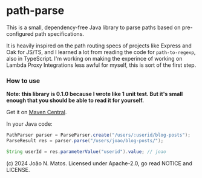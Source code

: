 # path-parse

This is a small, dependency-free Java library to parse paths based on pre-configured path specifications.

It is heavily inspired on the path routing specs of projects like Express and Oak for JS/TS, and I learned
a lot from reading the code for `path-to-regexp`, also in TypeScript. I'm working on making the experince
of working on Lambda Proxy Integrations less awful for myself, this is sort of the first step.

### How to use

**Note: this library is 0.1.0 because I wrote like 1 unit test. But it's small enough that you should be
able to read it for yourself.**

Get it on [Maven Central](https://central.sonatype.com/artifact/com.joaonmatos/path-parse).

In your Java code:

```java
PathParser parser = ParseParser.create("/users/:userid/blog-posts");
ParseResult res = parser.parse("/users/joao/blog-posts/");

String userId = res.parameterValue("userid").value; // joao
```

(c) 2024 João N. Matos. Licensed under Apache-2.0, go read NOTICE and LICENSE.
